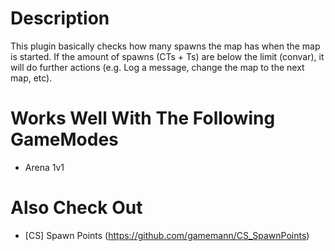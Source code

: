 # Description
This plugin basically checks how many spawns the map has when the map is started. If the amount of spawns (CTs + Ts) are below the limit (convar), it will do further actions (e.g. Log a message, change the map to the next map, etc).

# Works Well With The Following GameModes
* Arena 1v1

# Also Check Out
* [CS] Spawn Points (https://github.com/gamemann/CS_SpawnPoints)
